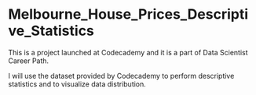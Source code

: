 # Melbourne_House_Prices_Descriptive_Statistics
 
This is a project launched at Codecademy and it is a part of Data Scientist Career Path.

I will use the dataset provided by Codecademy to perform descriptive statistics and to visualize data distribution. 